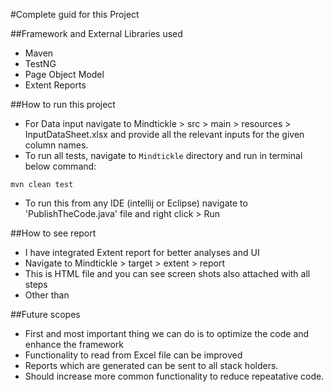 #Complete guid for this Project


##Framework and External Libraries used

* Maven
* TestNG
* Page Object Model
* Extent Reports

##How to run this project

* For Data input navigate to Mindtickle > src > main > resources > InputDataSheet.xlsx
  and provide all the relevant inputs for the given column names.
* To run all tests, navigate to `Mindtickle` directory and run in terminal below command:
```
mvn clean test
```

* To run this from any IDE (intellij or Eclipse) navigate to 'PublishTheCode.java' file and right click > Run


##How to see report

* I have integrated Extent report for better analyses and UI
* Navigate to Mindtickle > target > extent > report
* This is HTML file and you can see screen shots also attached with all steps
* Other than

##Future scopes

* First and most important thing we can do is to optimize the code and enhance the framework
* Functionality to read from Excel file can be improved
* Reports which are generated can be sent to all stack holders.
* Should increase more common functionality to reduce repeatative code.
